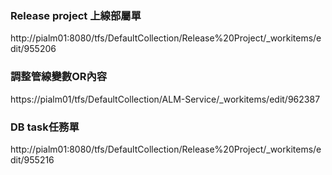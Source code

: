 

### Release project 上線部屬單
http://pialm01:8080/tfs/DefaultCollection/Release%20Project/_workitems/edit/955206

### 調整管線變數OR內容
https://pialm01/tfs/DefaultCollection/ALM-Service/_workitems/edit/962387

### DB task任務單
http://pialm01:8080/tfs/DefaultCollection/Release%20Project/_workitems/edit/955216

